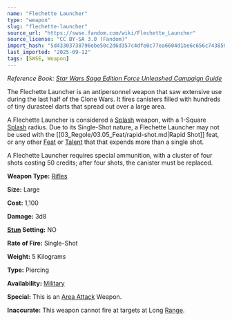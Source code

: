 ```yaml
---
name: "Flechette Launcher"
type: "weapon"
slug: "flechette-launcher"
source_url: "https://swse.fandom.com/wiki/Flechette_Launcher"
source_license: "CC BY-SA 3.0 (Fandom)"
import_hash: "5d43303738796ebe50c2d6d357c4dfe0c77ea6604d1be6c656c743850289e2e3"
last_imported: "2025-09-12"
tags: [SWSE, Weapon]
---
```

*Reference Book: [Star Wars Saga Edition Force Unleashed Campaign Guide](https://swse.fandom.com/wiki/Star_Wars_Saga_Edition_Force_Unleashed_Campaign_Guide)*

The Flechette Launcher is an antipersonnel weapon that saw extensive use during the last half of the Clone Wars. It fires canisters filled with hundreds of tiny durasteel darts that spread out over a large area. 

A Flechette Launcher is considered a [Splash](https://swse.fandom.com/wiki/Splash) weapon, with a 1-Square [Splash](https://swse.fandom.com/wiki/Splash) radius. Due to its Single-Shot nature, a Flechette Launcher may not be used with the [[03_Regole/03.05_Feat/rapid-shot.md|Rapid Shot]] feat, or any other [Feat](https://swse.fandom.com/wiki/Feat) or [Talent](https://swse.fandom.com/wiki/Talent) that that expends more than a single shot. 

A Flechette Launcher requires special ammunition, with a cluster of four shots costing 50 credits; after four shots, the canister must be replaced.

**Weapon Type:** [Rifles](https://swse.fandom.com/wiki/Rifles)

**Size:** Large

**Cost:** 1,100

**Damage:** 3d8

**[Stun](https://swse.fandom.com/wiki/Stun) Setting:** NO

**Rate of Fire:** Single-Shot

**Weight:** 5 Kilograms

**Type:** Piercing

**Availability:** [Military](https://swse.fandom.com/wiki/Military)

**Special:** This is an [Area Attack](https://swse.fandom.com/wiki/Area_Attack) Weapon.

**Inaccurate:** This weapon cannot fire at targets at Long [Range](https://swse.fandom.com/wiki/Range).
